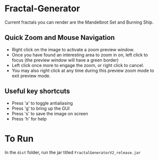 # Fractal-Generator
Current fractals you can render are the Mandelbrot Set and Burning Ship.

## Quick Zoom and Mouse Navigation
 - Right click on the image to activate a zoom preview window. 
 - Once you have found an interesting area to zoom in on, left click to focus (the preview window will have a green border)
 - Left click once more to engage the zoom, or right click to cancel.
 - You may also right click at any time during this preview zoom mode to exit preview mode.
## Useful key shortcuts
 - Press 'a' to toggle antialiasing
 - Press 'g' to bring up the GUI
 - Press 's' to save the image on screen
 - Press 'h' for help

# To Run
In the `dist` folder, run the jar titled `FractalGeneratorV2_release.jar`
